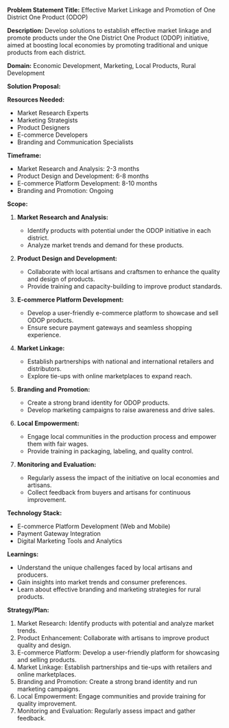 **Problem Statement Title:** Effective Market Linkage and Promotion of One District One Product (ODOP)

**Description:** Develop solutions to establish effective market linkage and promote products under the One District One Product (ODOP) initiative, aimed at boosting local economies by promoting traditional and unique products from each district.

**Domain:** Economic Development, Marketing, Local Products, Rural Development

**Solution Proposal:**

**Resources Needed:**
- Market Research Experts
- Marketing Strategists
- Product Designers
- E-commerce Developers
- Branding and Communication Specialists

**Timeframe:**
- Market Research and Analysis: 2-3 months
- Product Design and Development: 6-8 months
- E-commerce Platform Development: 8-10 months
- Branding and Promotion: Ongoing

**Scope:**
1. **Market Research and Analysis:**
   - Identify products with potential under the ODOP initiative in each district.
   - Analyze market trends and demand for these products.

2. **Product Design and Development:**
   - Collaborate with local artisans and craftsmen to enhance the quality and design of products.
   - Provide training and capacity-building to improve product standards.

3. **E-commerce Platform Development:**
   - Develop a user-friendly e-commerce platform to showcase and sell ODOP products.
   - Ensure secure payment gateways and seamless shopping experience.

4. **Market Linkage:**
   - Establish partnerships with national and international retailers and distributors.
   - Explore tie-ups with online marketplaces to expand reach.

5. **Branding and Promotion:**
   - Create a strong brand identity for ODOP products.
   - Develop marketing campaigns to raise awareness and drive sales.

6. **Local Empowerment:**
   - Engage local communities in the production process and empower them with fair wages.
   - Provide training in packaging, labeling, and quality control.

7. **Monitoring and Evaluation:**
   - Regularly assess the impact of the initiative on local economies and artisans.
   - Collect feedback from buyers and artisans for continuous improvement.

**Technology Stack:**
- E-commerce Platform Development (Web and Mobile)
- Payment Gateway Integration
- Digital Marketing Tools and Analytics

**Learnings:**
- Understand the unique challenges faced by local artisans and producers.
- Gain insights into market trends and consumer preferences.
- Learn about effective branding and marketing strategies for rural products.

**Strategy/Plan:**
1. Market Research: Identify products with potential and analyze market trends.
2. Product Enhancement: Collaborate with artisans to improve product quality and design.
3. E-commerce Platform: Develop a user-friendly platform for showcasing and selling products.
4. Market Linkage: Establish partnerships and tie-ups with retailers and online marketplaces.
5. Branding and Promotion: Create a strong brand identity and run marketing campaigns.
6. Local Empowerment: Engage communities and provide training for quality improvement.
7. Monitoring and Evaluation: Regularly assess impact and gather feedback.